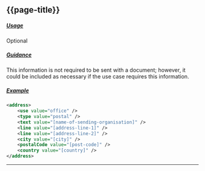 ## {{page-title}}

<h5><ins>Usage</ins></h5>

<span class="mro-circle optional" title="Optional"></span> Optional

<h5><ins>Guidance</ins></h5>

This information is not required to be sent with a document; however, it could be included as necessary if the use case requires this information.

<h5><ins>Example</ins></h5>

```xml
<address>
    <use value="office" />
    <type value="postal" />
    <text value="[name-of-sending-organisation]" />
    <line value="[address-line-1]" />
    <line value="[address-line-2]" />
    <city value="[city]" />
    <postalCode value="[post-code]" />
    <country value="[country]" />
</address>
```

---
